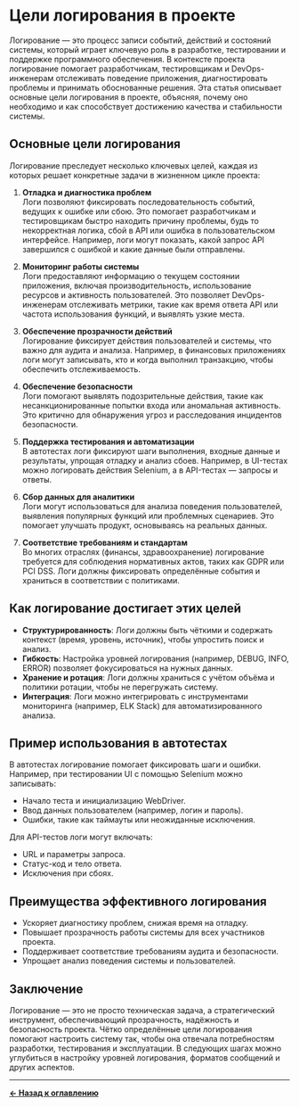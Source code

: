 # Цели логирования в проекте

Логирование — это процесс записи событий, действий и состояний системы, который играет ключевую роль в разработке, тестировании и поддержке программного обеспечения. В контексте проекта логирование помогает разработчикам, тестировщикам и DevOps-инженерам отслеживать поведение приложения, диагностировать проблемы и принимать обоснованные решения. Эта статья описывает основные цели логирования в проекте, объясняя, почему оно необходимо и как способствует достижению качества и стабильности системы.

## Основные цели логирования

Логирование преследует несколько ключевых целей, каждая из которых решает конкретные задачи в жизненном цикле проекта:

1. **Отладка и диагностика проблем**  
   Логи позволяют фиксировать последовательность событий, ведущих к ошибке или сбою. Это помогает разработчикам и тестировщикам быстро находить причину проблемы, будь то некорректная логика, сбой в API или ошибка в пользовательском интерфейсе. Например, логи могут показать, какой запрос API завершился с ошибкой и какие данные были отправлены.

2. **Мониторинг работы системы**  
   Логи предоставляют информацию о текущем состоянии приложения, включая производительность, использование ресурсов и активность пользователей. Это позволяет DevOps-инженерам отслеживать метрики, такие как время ответа API или частота использования функций, и выявлять узкие места.

3. **Обеспечение прозрачности действий**  
   Логирование фиксирует действия пользователей и системы, что важно для аудита и анализа. Например, в финансовых приложениях логи могут записывать, кто и когда выполнил транзакцию, чтобы обеспечить отслеживаемость.

4. **Обеспечение безопасности**  
   Логи помогают выявлять подозрительные действия, такие как несанкционированные попытки входа или аномальная активность. Это критично для обнаружения угроз и расследования инцидентов безопасности.

5. **Поддержка тестирования и автоматизации**  
   В автотестах логи фиксируют шаги выполнения, входные данные и результаты, упрощая отладку и анализ сбоев. Например, в UI-тестах можно логировать действия Selenium, а в API-тестах — запросы и ответы.

6. **Сбор данных для аналитики**  
   Логи могут использоваться для анализа поведения пользователей, выявления популярных функций или проблемных сценариев. Это помогает улучшать продукт, основываясь на реальных данных.

7. **Соответствие требованиям и стандартам**  
   Во многих отраслях (финансы, здравоохранение) логирование требуется для соблюдения нормативных актов, таких как GDPR или PCI DSS. Логи должны фиксировать определённые события и храниться в соответствии с политиками.

## Как логирование достигает этих целей

- **Структурированность**: Логи должны быть чёткими и содержать контекст (время, уровень, источник), чтобы упростить поиск и анализ.
- **Гибкость**: Настройка уровней логирования (например, DEBUG, INFO, ERROR) позволяет фокусироваться на нужных данных.
- **Хранение и ротация**: Логи должны храниться с учётом объёма и политики ротации, чтобы не перегружать систему.
- **Интеграция**: Логи можно интегрировать с инструментами мониторинга (например, ELK Stack) для автоматизированного анализа.

## Пример использования в автотестах

В автотестах логирование помогает фиксировать шаги и ошибки. Например, при тестировании UI с помощью Selenium можно записывать:

- Начало теста и инициализацию WebDriver.
- Ввод данных пользователем (например, логин и пароль).
- Ошибки, такие как таймауты или неожиданные исключения.

Для API-тестов логи могут включать:

- URL и параметры запроса.
- Статус-код и тело ответа.
- Исключения при сбоях.

## Преимущества эффективного логирования

- Ускоряет диагностику проблем, снижая время на отладку.
- Повышает прозрачность работы системы для всех участников проекта.
- Поддерживает соответствие требованиям аудита и безопасности.
- Упрощает анализ поведения системы и пользователей.

## Заключение

Логирование — это не просто техническая задача, а стратегический инструмент, обеспечивающий прозрачность, надёжность и безопасность проекта. Чётко определённые цели логирования помогают настроить систему так, чтобы она отвечала потребностям разработки, тестирования и эксплуатации. В следующих шагах можно углубиться в настройку уровней логирования, форматов сообщений и других аспектов.

---

[**← Назад к оглавлению**](../README.md)